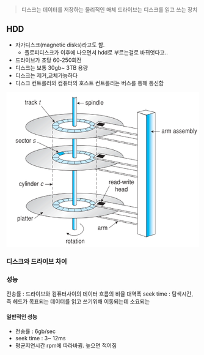 >디스크는 데이터를 저장하는 물리적인 매체
>드라이브는 디스크를 읽고 쓰는 장치
## HDD
- 자가디스크(magnetic disks)라고도 함.
	- 플로피디스크가 이후에 나오면서 hdd로 부르는걸로 바뀌엇다고..
- 드라이브가 초당 60-250회전
- 디스크는 보통 30gb~ 3TB 용량
- 디스크는 제거,교체가능하다
- 디스크 컨트롤러와 컴퓨터의 호스트 컨트롤러는 버스를 통해 통신함

![300](assets/11.%20보조%20저장%20장치-20240615013143218.png)
### 디스크와 드라이브 차이


### 성능
전송률 : 드라이브와 컴퓨터사이의 데이터 흐름의 비율
대역폭
seek time : 탐색시간, 즉 헤드가 목표되는 데이터를 읽고 쓰기위해 이동되는데 소요되는 

#### 일반적인 성능
- 전송률 : 6gb/sec
- seek time : 3~ 12ms
- 평균지연시간 rpm에 따라바뀜. 높으면 적어짐